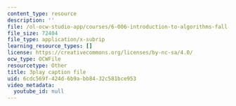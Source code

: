 ```yaml
---
content_type: resource
description: ''
file: /ol-ocw-studio-app/courses/6-006-introduction-to-algorithms-fall-2011/6cdc569f424d6b9abb8432c581bce953_IWzYoXKaRIc.srt
file_size: 72404
file_type: application/x-subrip
learning_resource_types: []
license: https://creativecommons.org/licenses/by-nc-sa/4.0/
ocw_type: OCWFile
resourcetype: Other
title: 3play caption file
uid: 6cdc569f-424d-6b9a-bb84-32c581bce953
video_metadata:
  youtube_id: null
---
```

